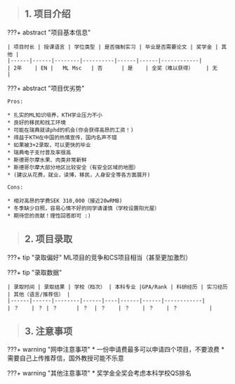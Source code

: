 > ## **1. 项目介绍**

???+ abstract "项目基本信息" 

    | 项目时长 | 授课语言 | 学位类型 | 是否强制实习 | 毕业是否需要论文 | 奖学金 | 其他 |
    |------|------|--------|----------|------|------|------------|
    | 2年    | EN |   ML Msc   | 否      | 是    | 全奖（难以获得）    | 无          |

???+ abstract "项目优劣势" 

    Pros:

    * 扎实的ML知识培养，KTH学业压力不小
    * 良好的移民和找工环境
    * 可能在瑞典就读phd的机会(你会获得高昂的工资！)
    * 得益于KTH在中国的热情宣传，国内名声不错
    * 如果被3+2录取，可以更快的毕业    
    * 瑞典电子支付普及率很高
    * 斯德哥尔摩水果、肉类非常新鲜
    * 斯德哥尔摩大部分地区比较安全（有安全区域的地图）
    * (建议从花费，就业，读博，移民，人身安全等各方面展开)
    
    Cons:

    * 相对高昂的学费SEK 310,000（接近20wRMB)
    * 冬季缺少日照，容易心情不好的同学请谨慎（学校设置阳光屋）
    * 期待您的贡献！理性回答即可 :)

> ## **2. 项目录取**

???+ tip "录取偏好"
    ML项目的竞争和CS项目相当（甚至更加激烈）

???+ tip "录取数据"

    | 录取时间 | 录取结果 | 学校（档次） | 本科专业 |GPA/Rank | 科研经历 | 实习经历 | 其他（语言/推荐信） |
    |------|------|--------|------|----|------|------|------------|
    | ？    | ？ | ？      | ？  | ？    | ？    | ？    | ？          |


> ## **3. 注意事项**

???+ warning "网申注意事项"
    * 一份申请费最多可以申请四个项目，不要浪费
    * 需要自己上传推荐信，国外教授可能不乐意

???+ warning "其他注意事项"
    * 奖学金全奖会考虑本科学校QS排名

